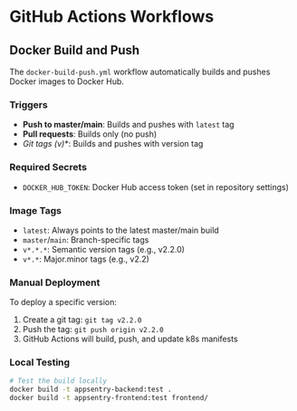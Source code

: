 # GitHub Actions Workflows

## Docker Build and Push

The `docker-build-push.yml` workflow automatically builds and pushes Docker images to Docker Hub.

### Triggers
- **Push to master/main**: Builds and pushes with `latest` tag
- **Pull requests**: Builds only (no push)
- **Git tags (v*)**: Builds and pushes with version tag

### Required Secrets
- `DOCKER_HUB_TOKEN`: Docker Hub access token (set in repository settings)

### Image Tags
- `latest`: Always points to the latest master/main build
- `master`/`main`: Branch-specific tags
- `v*.*.*`: Semantic version tags (e.g., v2.2.0)
- `v*.*`: Major.minor tags (e.g., v2.2)

### Manual Deployment
To deploy a specific version:
1. Create a git tag: `git tag v2.2.0`
2. Push the tag: `git push origin v2.2.0`
3. GitHub Actions will build, push, and update k8s manifests

### Local Testing
```bash
# Test the build locally
docker build -t appsentry-backend:test .
docker build -t appsentry-frontend:test frontend/
```